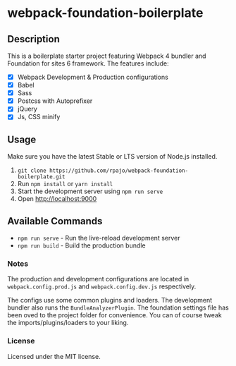 # webpack-foundation-boilerplate

## Description
This is a boilerplate starter project featuring Webpack 4 bundler and Foundation for sites 6 framework. The features include:
-  [x] Webpack Development & Production configurations
-  [x] Babel
-  [x] Sass
-  [x] Postcss with Autoprefixer
-  [x] jQuery
-  [x] Js, CSS minify

## Usage
Make sure you have the latest Stable or LTS version of Node.js installed.
1. `git clone https://github.com/rpajo/webpack-foundation-boilerplate.git`
2. Run `npm install` or `yarn install`
3. Start the development server using `npm run serve`
3. Open [http://localhost:9000](http://localhost:9000)

## Available Commands
- `npm run serve` - Run the live-reload development server
- `npm run build` - Build the production bundle

### Notes
The production and development configurations  are located in `webpack.config.prod.js` and `webpack.config.dev.js` respectively.

The configs use some common plugins and loaders. The development bundler also runs the `BundleAnalyzerPlugin`. The foundation settings file has been oved to the project folder for convenience. You can of course tweak the imports/plugins/loaders to your liking.

### License 
Licensed under the MIT license.
